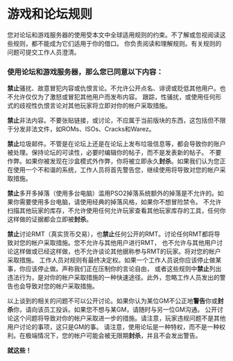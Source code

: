 # **游戏和论坛规则**

您对论坛和游戏服务器的使用受本文中全球适用规则的约束。不了解或忽视阅读这些规则，都不能成为它们适用于你的借口。
你负责阅读和理解规则。有关规则的问题可提交工作人员澄清。

### 使用论坛和游戏服务器，那么您已同意以下内容：

**禁止**骚扰、故意冒犯内容或仇恨言论。不允许公开点名、诽谤或贬低其他用户。也不允许仅仅为了激怒或冒犯其他用户而发布内容。
跟踪，性骚扰，或使用任何形式的歧视性仇恨言论对其他玩家将立即对你的帐户采取措施。

**禁止**非法内容。不要张贴链接，或讨论，不应属于当前版块的东西，这包括但不限于分发非法文件，如ROMs、ISOs、Cracks和Warez。

**禁止**垃圾邮件。不管是在论坛上还是在论坛上发布垃圾信息等，都会导致你的账户被处理。保持论坛的可读性，必要时编辑你的帖子，而不是发表新的帖子。
不要作弊。如果你被发现在沙盒模式外作弊，你将被立即永久**封杀**。如果我们认为您正在使用一个不和谐的系统，工作人员将首先警告您，继续使用将导致对您的帐户采取措施。

**禁止**多开多掉落（使用多台电脑）滥用PSO2掉落系统额外的掉落是不允许的。如果你需要使用多台电脑，请使用经典的掉落风格，如果你不想冒险禁令。
不允许扫描其他玩家的库存，不允许使用任何允许玩家查看其他玩家库存的工具，任何你这样做的证据都会立即被**封杀**。

**禁止**讨论RMT（真实货币交易），也**禁止**任何公开的RMT。讨论任何RMT都将导致对您的帐户采取措施。您不允许与其他用户进行RMT，
也不允许与其他用户讨论这样做或已经这样做，也不允许谈论其他据称参与RMT的玩家。将对您的帐户采取措施。
工作人员对规则有最终决定权。如果一个工作人员说你应该停止做某事，你应该停止做。声称我们正在压制你的言论自由，
或者这些规则中**禁止**列出违法行为，是对你的帐户采取措施的一种快速途径。此外，忽略工作人员发出的警告也会导致对您的帐户采取措施。

以上谈到的相关的问题不可以公开讨论。如果你认为某位GM不公正地**警告**你或**封杀**你，请向该员工投诉。如果您不想与某GM，请随时与另一位GM沟通。
公开讨论这个问题将导致对你的帐户采取进一步的措施。请注意，玩家违规问题不是其他用户讨论的事项，这只是GM的事。
请注意，使用论坛是一种特权，而不是一种权利。在极端情况下，您的帐户可能会被无限期**封杀**，并且不会发出警告。

**就这些！**
